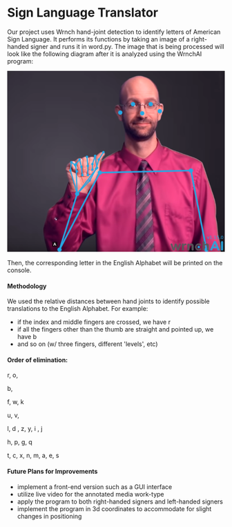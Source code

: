 # Sign Language Translator
Our project uses Wrnch hand-joint detection to identify letters of American Sign Language. It performs its functions by taking an image of a right-handed signer and runs it in word.py.
The image that is being processed will look like the following diagram after it is analyzed using the WrnchAI program:

![sign language a](annotated_media-a[1].png)

Then, the corresponding letter in the English Alphabet will be printed on the console.

#### Methodology

We used the relative distances between hand joints to identify possible translations to the English Alphabet. 
For example:
  - if the index and middle fingers are crossed, we have r
  - if all the fingers other than the thumb are straight and pointed up, we have b
  - and so on (w/ three fingers, different 'levels', etc)

#### Order of elimination:
r, o,

b,

f, w, k

u, v, 

l, d , z, y, i , j

h, p, g, q

t, c, x, n, m, a, e, s

#### Future Plans for Improvements
- implement a front-end version such as a GUI interface
- utilize live video for the annotated media work-type
- apply the program to both right-handed signers and left-handed signers
- implement the program in 3d coordinates to accommodate for slight changes in positioning
